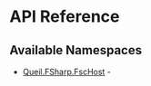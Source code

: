 # API Reference

## Available Namespaces

* [Queil.FSharp.FscHost](http://localhost:8089/fsc-host/reference/queil-fsharp-fschost) - 
  


